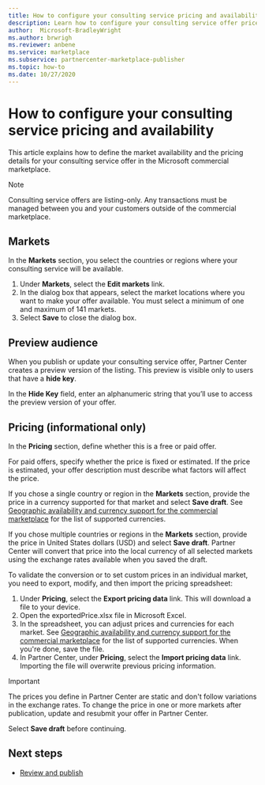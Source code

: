 ```yaml
---
title: How to configure your consulting service pricing and availability in Microsoft Partner Center
description: Learn how to configure your consulting service offer price details and market availability in the Microsoft commercial marketplace using Partner Center. 
author:  Microsoft-BradleyWright
ms.author: brwrigh
ms.reviewer: anbene
ms.service: marketplace 
ms.subservice: partnercenter-marketplace-publisher
ms.topic: how-to
ms.date: 10/27/2020
---
```


# How to configure your consulting service pricing and availability

This article explains how to define the market availability and the pricing details for your consulting service offer in the Microsoft commercial marketplace.

> [!NOTE]
> Consulting service offers are listing-only. Any transactions must be managed between you and your customers outside of the commercial marketplace.

## Markets

In the **Markets** section, you select the countries or regions where your consulting service will be available.

1. Under **Markets**, select the **Edit markets** link.
2. In the dialog box that appears, select the market locations where you want to make your offer available. You must select a minimum of one and maximum of 141 markets.
3. Select **Save** to close the dialog box.

## Preview audience

When you publish or update your consulting service offer, Partner Center creates a preview version of the listing. This preview is visible only to users that have a **hide key**.

In the **Hide Key** field, enter an alphanumeric string that you’ll use to access the preview version of your offer.

## Pricing (informational only)

In the **Pricing** section, define whether this is a free or paid offer.

For paid offers, specify whether the price is fixed or estimated. If the price is estimated, your offer description must describe what factors will affect the price.

If you chose a single country or region in the **Markets** section, provide the price in a currency supported for that market and select **Save draft**. See [Geographic availability and currency support for the commercial marketplace](./marketplace-geo-availability-currencies.md) for the list of supported currencies.

If you chose multiple countries or regions in the **Markets** section, provide the price in United States dollars (USD) and select **Save draft**. Partner Center will convert that price into the local currency of all selected markets using the exchange rates available when you saved the draft.

To validate the conversion or to set custom prices in an individual market, you need to export, modify, and then import the pricing spreadsheet:

1. Under **Pricing**, select the **Export pricing data** link. This will download a file to your device.
1. Open the exportedPrice.xlsx file in Microsoft Excel.
1. In the spreadsheet, you can adjust prices and currencies for each market. See [Geographic availability and currency support for the commercial marketplace](./marketplace-geo-availability-currencies.md) for the list of supported currencies. When you're done, save the file.
1. In Partner Center, under **Pricing**, select the **Import pricing data** link. Importing the file will overwrite previous pricing information.

> [!IMPORTANT]
> The prices you define in Partner Center are static and don't follow variations in the exchange rates. To change the price in one or more markets after publication, update and resubmit your offer in Partner Center.

Select **Save draft** before continuing.

## Next steps

* [Review and publish](review-publish-offer.md)